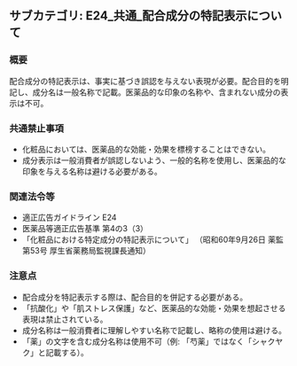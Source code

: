 ## サブカテゴリ: E24_共通_配合成分の特記表示について

### 概要
配合成分の特記表示は、事実に基づき誤認を与えない表現が必要。配合目的を明記し、成分名は一般名称で記載。医薬品的な印象の名称や、含まれない成分の表示は不可。

### 共通禁止事項
- 化粧品においては、医薬品的な効能・効果を標榜することはできない。
- 成分表示は一般消費者が誤認しないよう、一般的名称を使用し、医薬品的な印象を与える名称は避ける必要がある。

### 関連法令等
- 適正広告ガイドライン E24
- 医薬品等適正広告基準 第4の3（3）
- 「化粧品における特定成分の特記表示について」 （昭和60年9月26日 薬監第53号 厚生省薬務局監視課長通知）

### 注意点
- 配合成分を特記表示する際は、配合目的を併記する必要がある。
- 「抗酸化」や「肌ストレス保護」など、医薬品的な効能・効果を想起させる表現は禁止されている。
- 成分名称は一般消費者に理解しやすい名称で記載し、略称の使用は避ける。
- 「薬」の文字を含む成分名称は使用不可（例: 「芍薬」ではなく「シャクヤク」と記載する）。

